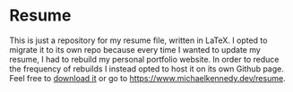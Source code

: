# Resume


This is just a repository for my resume file, written in LaTeX. I opted to migrate it to its own repo because every time I wanted to
update my resume, I had to rebuild my personal portfolio website. In order to reduce the frequency of rebuilds
I instead opted to host it on its own Github page. Feel free to [download it](https://github.com/xNS5/resume/blob/gh-pages/MichaelKennedy_Resume.pdf) or go to https://www.michaelkennedy.dev/resume.
